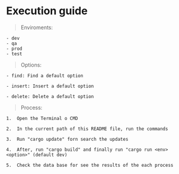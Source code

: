 # Execution guide

> Enviroments:
````
- dev
- qa
- prod
- test
````

> Options:
````
- find: Find a default option

- insert: Insert a default option

- delete: Delete a default option
````

> Process:
````
1.	Open the Terminal o CMD

2.	In the current path of this README file, run the commands

3.	Run "cargo update" forn search the updates

4.	After, run "cargo build" and finally run "cargo run <env> <option>" (default dev)

5.	Check the data base for see the results of the each process
````